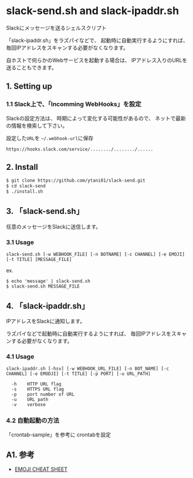 # slack-send.sh and slack-ipaddr.sh

Slackにメッセージを送るシェルスクリプト

「slack-ipaddr.sh」をラズパイなどで、
起動時に自動実行するようにすれば、
毎回IPアドレスをスキャンする必要がなくなります。

自ホストで何らかのWebサービスを起動する場合は、
IPアドレス入りのURLを送ることもできます。


## 1. Setting up

### 1.1 Slack上で、「Incomming WebHooks」を設定

Slackの設定方法は、
時期によって変化する可能性があるので、
ネットで最新の情報を検索して下さい。

設定した``URL``を
``~/.webhook-url``に保存
```
https://hooks.slack.com/service/......../......../......
```


## 2. Install

```bash
$ git clone https://github.com/ytani01/slack-send.git
$ cd slack-send
$ ./install.sh
```


## 3. 「slack-send.sh」

任意のメッセージをSlackに送信します。

### 3.1 Usage

```
slack-send.sh [-w WEBHOOK_FILE] [-n BOTNAME] [-c CHANNEL] [-e EMOJI] [-t TITLE] [MESSAGE_FILE]
```

ex.
```
$ echo 'message' | slack-send.sh
$ slack-send.sh MESSAGE_FILE
```


## 4. 「slack-ipaddr.sh」

IPアドレスをSlackに通知します。

ラズパイなどで起動時に自動実行するようにすれば、
毎回IPアドレスをスキャンする必要がなくなります。

### 4.1 Usage

```
slack-ipaddr.sh [-hsv] [-w WEBHOOK_URL_FILE] [-n BOT_NAME] [-c CHANNEL] [-e EMODJI] [-t TITLE] [-p PORT] [-u URL_PATH]

  -h	HTTP URL flag
  -s	HTTPS URL flag
  -p	port number of URL
  -u	URL path
  -v	verbose
```

### 4.2 自動起動の方法

「crontab-sample」を参考に crontabを設定



## A1. 参考

* [EMOJI CHEAT SHEET](https://www.webfx.com/tools/emoji-cheat-sheet/)

